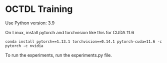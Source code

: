 # OCTDL Training

Use Python version: 3.9

On Linux, install pytorch and torchvision like this for CUDA 11.6

```
conda install pytorch==1.13.1 torchvision==0.14.1 pytorch-cuda=11.6 -c pytorch -c nvidia
```

To run the experiments, run the experiments.py file.
